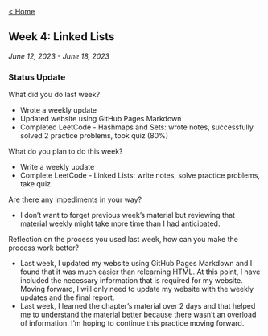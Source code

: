 [< Home](https://shammip.github.io/)

## Week 4: Linked Lists

*June 12, 2023 - June 18, 2023*

### Status Update 

What did you do last week?
* Wrote a weekly update
* Updated website using GitHub Pages Markdown
* Completed LeetCode - Hashmaps and Sets: wrote notes, successfully solved 2 practice problems, took quiz (80%)

What do you plan to do this week?
* Write a weekly update
* Complete LeetCode - Linked Lists: write notes, solve practice problems, take quiz

Are there any impediments in your way?
* I don’t want to forget previous week’s material but reviewing that material weekly might take more time than I had anticipated.

Reflection on the process you used last week, how can you make the process work better?
* Last week, I updated my website using GitHub Pages Markdown and I found that it was much easier than relearning HTML. At this point, I have included the necessary information that is required for my website. Moving forward, I will only need to update my website with the weekly updates and the final report.
* Last week, I learned the chapter’s material over 2 days and that helped me to understand the material better because there wasn’t an overload of information. I’m hoping to continue this practice moving forward.
